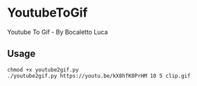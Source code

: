# YoutubeToGif
Youtube To Gif - By Bocaletto Luca

## Usage

    chmod +x youtube2gif.py
    ./youtube2gif.py https://youtu.be/kX8hfK0PrHM 10 5 clip.gif
